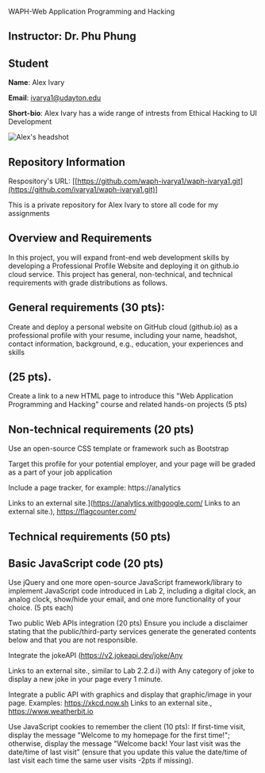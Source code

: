  WAPH-Web Application Programming and Hacking

## Instructor: Dr. Phu Phung

## Student

**Name**: Alex Ivary

**Email**: [ivarya1@udayton.edu](ivarya1@udayton.edu)

**Short-bio**: Alex Ivary has a wide range of intrests from Ethical Hacking to UI Development 


![Alex's headshot](/home/alex/waph-ivarya1/images/headshot.png)


## Repository Information

Respository's URL: [[https://github.com/waph-ivarya1/waph-ivarya1.git](https://github.com/ivarya1/waph-ivarya1.git)]

This is a private repository for Alex Ivary to store all code for my assignments

## Overview and Requirements

In this project, you will expand front-end web development skills by developing a Professional Profile Website and deploying it on github.io cloud service. This project has general, non-technical, and technical requirements with grade distributions as follows.
## General requirements (30 pts):

Create and deploy a personal website on GitHub cloud (github.io) as a professional profile with your resume, including your name, headshot, contact information, background, e.g., education, your experiences and skills 
## (25 pts).
Create a link to a new HTML page to introduce this "Web Application Programming and Hacking" course and related hands-on projects (5 pts)

## Non-technical requirements (20 pts)

Use an open-source CSS template or framework such as Bootstrap

Target this profile for your potential employer, and your page will be graded as a part of your job application

   Include a page tracker, for example: https://analytics 

Links to an external site.](https://analytics.withgoogle.com/ Links to an external site.), https://flagcounter.com/


## Technical requirements (50 pts)
## Basic JavaScript code (20 pts)

Use jQuery and one more open-source JavaScript framework/library to implement JavaScript code introduced in Lab 2, including a digital clock, an analog clock, show/hide your email, and one more functionality of your choice. (5 pts each)

Two public Web APIs integration (20 pts) Ensure you include a disclaimer stating that the public/third-party services generate the generated contents below and that you are not responsible.

Integrate the jokeAPI (https://v2.jokeapi.dev/joke/Any 

Links to an external site., similar to Lab 2.2.d.i) with Any category of joke to display a new joke in your page every 1 minute.

Integrate a public API with graphics and display that graphic/image in your page. Examples: https://xkcd.now.sh
Links to an external site., https://www.weatherbit.io

Use JavaScript cookies to remember the client (10 pts): If first-time visit, display the message "Welcome to my homepage for the first time!"; otherwise, display the message "Welcome back! Your last visit was the date/time of last visit" (ensure that you update this value the date/time of last visit each time the same user visits -2pts if missing).
